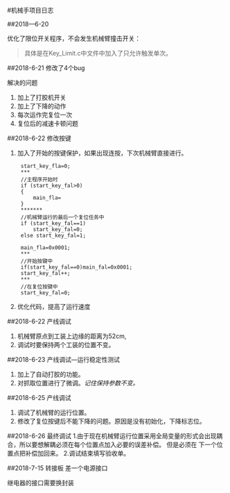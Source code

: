 #机械手项目日志

##2018—6-20

优化了限位开关程序，不会发生机械臂撞击开关：
>具体是在Key_Limit.c中文件中加入了只允许触发单次。

##2018-6-21 修改了4个bug

解决的问题

1. 加上了打胶机开关
2. 加上了下降的动作
3. 每次运作完复位一次
4. 复位后的减速卡顿问题

##2018-6-22 修改按键

1. 加入了开始的按键保护，如果出现连按，下次机械臂直接进行。
    
        start_key_fla=0;
        ***
        //主程序开始时
        if (start_key_fal>0)
        {  
            main_fla=
        }
        *******
        //机械臂运行的最后一个复位任务中
        if (start_key_fal==1)
            start_key_fal=0;
        else start_key_fal=1;
        
        main_fla=0x0001;
        ***
        //开始按键中
        if(start_key_fal==0)main_fal=0x0001;
        start_key_fal++;
        ***
        //在复位按键中
        start_key_fal=0;   

2. 优化代码，提高了运行速度

##2018-6-22  产线调试

1. 机械臂原点到工装上边缘的距离为52cm,   
2. 调试时要保持两个工装的位置不变。

##2018-6-23 产线调试—运行稳定性测试
1. 加上了自动打胶的功能。
2. 对抓取位置进行了微调。*记住保持参数不变。*

##2018-6-25 产线调试
1. 调试了机械臂的运行位置。
2. 修改了复位按键后不能下降的问题。原因是没有初始化，下降标志位。

##2018-6-26 最终调试
1.由于现在机械臂运行位置采用全局变量的形式会出现耦合，所以要想解耦必须在每个位置点加入必要的误差补偿。
但是必须在 下一个位置点把补偿加回来。
2.调试结束填写验收单。



##2018-7-15 转接板
差一个电源接口

继电器的接口需要换封装
